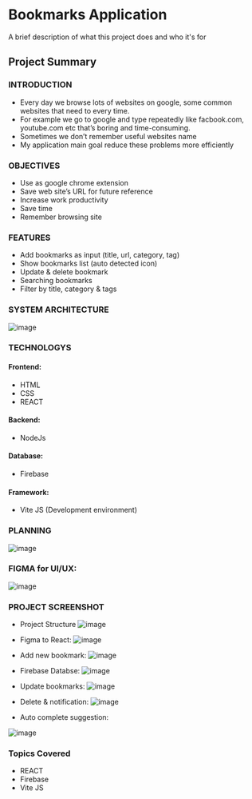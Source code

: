 # Bookmarks Application  


A brief description of what this project does and who it's for

## Project Summary


### INTRODUCTION

- Every day we browse lots of websites on google, some common websites that need to every time.
- For example we go to google and type repeatedly like facbook.com, youtube.com etc that’s boring and time-consuming.
- Sometimes we  don’t remember useful websites name
- My application main goal reduce these problems more efficiently 


### OBJECTIVES

- Use as google chrome extension
- Save web site’s URL for future reference
- Increase work productivity
- Save time
- Remember  browsing site 

### FEATURES

- Add bookmarks as input (title, url, category, tag)
- Show bookmarks list (auto detected icon)
- Update & delete bookmark
- Searching bookmarks
- Filter by title, category & tags 


### SYSTEM ARCHITECTURE 

![image](https://user-images.githubusercontent.com/65822873/213733925-b905a93f-47a8-4510-8763-e73ea4bee568.png)


### TECHNOLOGYS

#### Frontend:

- HTML
- CSS
- REACT

#### Backend: 

- NodeJs

#### Database: 

- Firebase 

#### Framework: 

- Vite JS (Development environment)


### PLANNING

![image](https://user-images.githubusercontent.com/65822873/213731759-e48733ae-a629-4c05-b4f1-ffa10625e621.png)


### FIGMA for UI/UX:

![image](https://user-images.githubusercontent.com/65822873/213733367-06de5372-9c58-4357-8bbe-01be7ef951d6.png)

### PROJECT SCREENSHOT


- Project  Structure
![image](https://user-images.githubusercontent.com/65822873/213732208-bc41aa0a-9884-42fe-8eb4-b719c7e1f8d1.png)


- Figma to React:
![image](https://user-images.githubusercontent.com/65822873/213734367-1957818f-2724-490d-9ae4-8f6a7b251a5f.png)


- Add new bookmark:
![image](https://user-images.githubusercontent.com/65822873/213731979-2e40f271-e29a-48cf-94ab-b017ddd74d90.png)

- Firebase Databse:
![image](https://user-images.githubusercontent.com/65822873/213732525-b61aff2b-d7af-4038-ac55-3f5cc348b792.png)

- Update bookmarks:
![image](https://user-images.githubusercontent.com/65822873/213732660-5fe3c6fd-c604-47d7-967b-141b6349e0dd.png)

- Delete & notification:
![image](https://user-images.githubusercontent.com/65822873/213732810-28a19d29-49c8-4683-8442-ef98075032a2.png)

- Auto complete suggestion:

![image](https://user-images.githubusercontent.com/65822873/213732920-5f7dd208-079f-438b-b006-f518d5ba2129.png)






### Topics Covered

- REACT
- Firebase
- Vite JS






